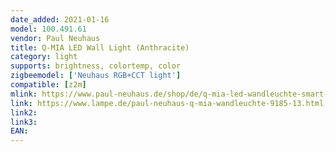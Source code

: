 ```yaml
---
date_added: 2021-01-16
model: 100.491.61
vendor: Paul Neuhaus 
title: Q-MIA LED Wall Light (Anthracite)
category: light
supports: brightness, colortemp, color
zigbeemodel: ['Neuhaus RGB+CCT light']
compatible: [z2m]
mlink: https://www.paul-neuhaus.de/shop/de/q-mia-led-wandleuchte-smart-home.html
link: https://www.lampe.de/paul-neuhaus-q-mia-wandleuchte-9185-13.html
link2: 
link3: 
EAN: 
---
```

